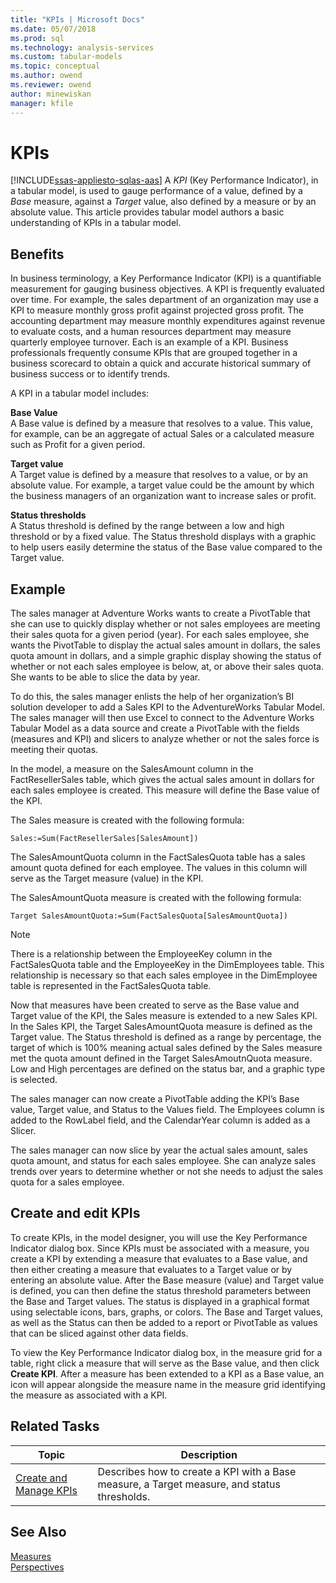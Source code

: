 ```yaml
---
title: "KPIs | Microsoft Docs"
ms.date: 05/07/2018
ms.prod: sql
ms.technology: analysis-services
ms.custom: tabular-models
ms.topic: conceptual
ms.author: owend
ms.reviewer: owend
author: minewiskan
manager: kfile
---
```

# KPIs
[!INCLUDE[ssas-appliesto-sqlas-aas](../../includes/ssas-appliesto-sqlas-aas.md)]
  A *KPI* (Key Performance Indicator), in a tabular model, is used to gauge performance of a value, defined by a *Base* measure, against a *Target* value, also defined by a measure or by an absolute value. This article provides tabular model authors a basic understanding of KPIs in a tabular model.  
  
##  <a name="bkmk_benefits"></a> Benefits  
 In business terminology, a Key Performance Indicator (KPI) is a quantifiable measurement for gauging business objectives. A KPI is frequently evaluated over time. For example, the sales department of an organization may use a KPI to measure monthly gross profit against projected gross profit. The accounting department may measure monthly expenditures against revenue to evaluate costs, and a human resources department may measure quarterly employee turnover. Each is an example of a KPI. Business professionals frequently consume KPIs that are grouped together in a business scorecard to obtain a quick and accurate historical summary of business success or to identify trends.  
  
 A KPI in a tabular model includes:  
  
 **Base Value**  
 A Base value is defined by a measure that resolves to a value. This value, for example, can be an aggregate of actual Sales or a calculated measure such as Profit for a given period.  
  
 **Target value**  
 A Target value is defined by a measure that resolves to a value, or by an absolute value. For example, a target value could be the amount by which the business managers of an organization want to increase sales or profit.  
  
 **Status thresholds**  
 A Status threshold is defined by the range between a low and high threshold or by a fixed value. The Status threshold displays with a graphic to help users easily determine the status of the Base value compared to the Target value.  
  
##  <a name="bkmk_example"></a> Example  
 The sales manager at Adventure Works wants to create a PivotTable that she can use to quickly display whether or not sales employees are meeting their sales quota for a given period (year). For each sales employee, she wants the PivotTable to display the actual sales amount in dollars, the sales quota amount in dollars, and a simple graphic display showing the status of whether or not each sales employee is below, at, or above their sales quota. She wants to be able to slice the data by year.  
  
 To do this, the sales manager enlists the help of her organization’s BI solution developer to add a Sales KPI to the AdventureWorks Tabular Model. The sales manager will then use Excel to connect to the Adventure Works Tabular Model as a data source and create a PivotTable with the fields (measures and KPI) and slicers to analyze whether or not the sales force is meeting their quotas.  
  
 In the model, a measure on the SalesAmount column in the FactResellerSales table, which gives the actual sales amount in dollars for each sales employee is created. This measure will define the Base value of the KPI.  
  
 The Sales measure is created with the following formula:  
  
```  
Sales:=Sum(FactResellerSales[SalesAmount])  
```  
  
 The SalesAmountQuota column in the FactSalesQuota table has a sales amount quota defined for each employee. The values in this column will serve as the Target measure (value) in the KPI.  
  
 The SalesAmountQuota measure is created with the following formula:  
  
```  
Target SalesAmountQuota:=Sum(FactSalesQuota[SalesAmountQuota])  
```  
  
> [!NOTE]  
>  There is a relationship between the EmployeeKey column in the FactSalesQuota table and the EmployeeKey in the DimEmployees table. This relationship is necessary so that each sales employee in the DimEmployee table is represented in the FactSalesQuota table.  
  
 Now that measures have been created to serve as the Base value and Target value of the KPI, the Sales measure is extended to a new Sales KPI. In the Sales KPI, the Target SalesAmountQuota measure is defined as the Target value. The Status threshold is defined as a range by percentage, the target of which is 100% meaning actual sales defined by the Sales measure met the quota amount defined in the Target SalesAmoutnQuota measure. Low and High percentages are defined on the status bar, and a graphic type is selected.  
  
 The sales manager can now create a PivotTable adding the KPI’s Base value, Target value, and Status to the Values field. The Employees column is added to the RowLabel field, and the CalendarYear column is added as a Slicer.  
  
 The sales manager can now slice by year the actual sales amount, sales quota amount, and status for each sales employee. She can analyze sales trends over years to determine whether or not she needs to adjust the sales quota for a sales employee.  
  
##  <a name="bkmk_create"></a> Create and edit KPIs  
 To create KPIs, in the model designer, you will use the Key Performance Indicator dialog box. Since KPIs must be associated with a measure, you create a KPI by extending a measure that evaluates to a Base value, and then either creating a measure that evaluates to a Target value or by entering an absolute value. After the Base measure (value) and Target value is defined, you can then define the status threshold parameters between the Base and Target values. The status is displayed in a graphical format using selectable icons, bars, graphs, or colors. The Base and Target values, as well as the Status can then be added to a report or PivotTable as values that can be sliced against other data fields.  
  
 To view the Key Performance Indicator dialog box, in the measure grid for a table, right click a measure that will serve as the Base value, and then click **Create KPI**. After a measure has been extended to a KPI as a Base value, an icon will appear alongside the measure name in the measure grid identifying the measure as associated with a KPI.  
  
##  <a name="bkmk_related_tasks"></a> Related Tasks  
  
|Topic|Description|  
|-----------|-----------------|  
|[Create and Manage KPIs](../../analysis-services/tabular-models/create-and-manage-kpis-ssas-tabular.md)|Describes how to create a KPI with a Base measure, a Target measure, and status thresholds.|  
  
## See Also  
 [Measures](../../analysis-services/tabular-models/measures-ssas-tabular.md)   
 [Perspectives](../../analysis-services/tabular-models/perspectives-ssas-tabular.md)  
  
  
